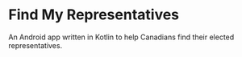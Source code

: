 # Find My Representatives

An Android app written in Kotlin to help Canadians find their elected representatives.
